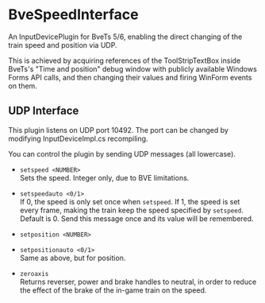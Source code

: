 # BveSpeedInterface

An InputDevicePlugin for BveTs 5/6, enabling the direct changing of the train speed and position via UDP.

This is achieved by acquiring references of the ToolStripTextBox inside BveTs's "Time and position" debug window with publicly available Windows Forms API calls, and then changing their values and firing WinForm events on them.

## UDP Interface

This plugin listens on UDP port 10492. The port can be changed by modifying InputDeviceImpl.cs recompiling.

You can control the plugin by sending UDP messages (all lowercase).

- `setspeed <NUMBER>`  
Sets the speed. Integer only, due to BVE limitations.

- `setspeedauto <0/1>`  
If 0, the speed is only set once when `setspeed`. If 1, the speed is set every frame, making the train keep the speed specified by `setspeed`. Default is 0. Send this message once and its value will be remembered.

- `setposition <NUMBER>`
- `setpositionauto <0/1>`  
Same as above, but for position.

- `zeroaxis`  
Returns reverser, power and brake handles to neutral, in order to reduce the effect of the brake of the in-game train on the speed.
